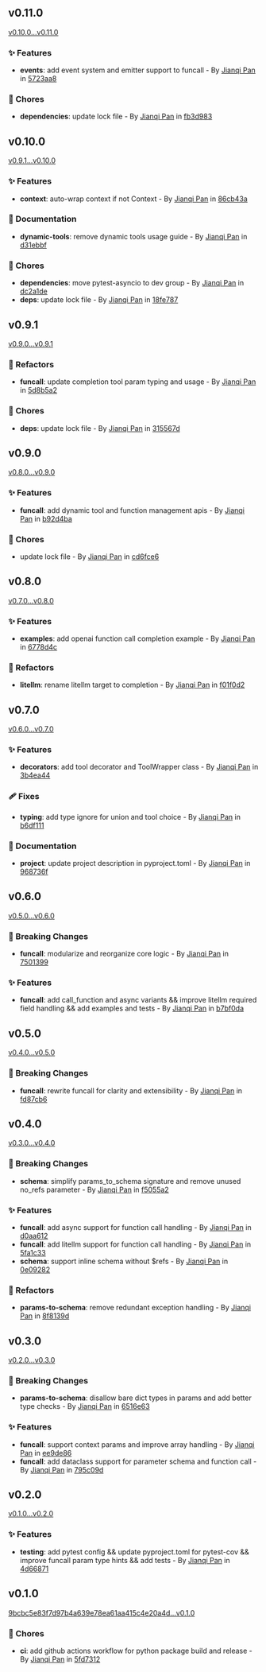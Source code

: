 ## v0.11.0

[v0.10.0...v0.11.0](https://github.com/Jannchie/funcall/compare/v0.10.0...v0.11.0)

### :sparkles: Features

- **events**: add event system and emitter support to funcall - By [Jianqi Pan](mailto:jannchie@gmail.com) in [5723aa8](https://github.com/Jannchie/funcall/commit/5723aa8)

### :wrench: Chores

- **dependencies**: update lock file - By [Jianqi Pan](mailto:jannchie@gmail.com) in [fb3d983](https://github.com/Jannchie/funcall/commit/fb3d983)

## v0.10.0

[v0.9.1...v0.10.0](https://github.com/Jannchie/funcall/compare/v0.9.1...v0.10.0)

### :sparkles: Features

- **context**: auto-wrap context if not Context - By [Jianqi Pan](mailto:jannchie@gmail.com) in [86cb43a](https://github.com/Jannchie/funcall/commit/86cb43a)

### :memo: Documentation

- **dynamic-tools**: remove dynamic tools usage guide - By [Jianqi Pan](mailto:jannchie@gmail.com) in [d31ebbf](https://github.com/Jannchie/funcall/commit/d31ebbf)

### :wrench: Chores

- **dependencies**: move pytest-asyncio to dev group - By [Jianqi Pan](mailto:jannchie@gmail.com) in [dc2a1de](https://github.com/Jannchie/funcall/commit/dc2a1de)
- **deps**: update lock file - By [Jianqi Pan](mailto:jannchie@gmail.com) in [18fe787](https://github.com/Jannchie/funcall/commit/18fe787)

## v0.9.1

[v0.9.0...v0.9.1](https://github.com/Jannchie/funcall/compare/v0.9.0...v0.9.1)

### :art: Refactors

- **funcall**: update completion tool param typing and usage - By [Jianqi Pan](mailto:jannchie@gmail.com) in [5d8b5a2](https://github.com/Jannchie/funcall/commit/5d8b5a2)

### :wrench: Chores

- **deps**: update lock file - By [Jianqi Pan](mailto:jannchie@gmail.com) in [315567d](https://github.com/Jannchie/funcall/commit/315567d)

## v0.9.0

[v0.8.0...v0.9.0](https://github.com/Jannchie/funcall/compare/v0.8.0...v0.9.0)

### :sparkles: Features

- **funcall**: add dynamic tool and function management apis - By [Jianqi Pan](mailto:jannchie@gmail.com) in [b92d4ba](https://github.com/Jannchie/funcall/commit/b92d4ba)

### :wrench: Chores

- update lock file - By [Jianqi Pan](mailto:jannchie@gmail.com) in [cd6fce6](https://github.com/Jannchie/funcall/commit/cd6fce6)

## v0.8.0

[v0.7.0...v0.8.0](https://github.com/Jannchie/funcall/compare/v0.7.0...v0.8.0)

### :sparkles: Features

- **examples**: add openai function call completion example - By [Jianqi Pan](mailto:jannchie@gmail.com) in [6778d4c](https://github.com/Jannchie/funcall/commit/6778d4c)

### :art: Refactors

- **litellm**: rename litellm target to completion - By [Jianqi Pan](mailto:jannchie@gmail.com) in [f01f0d2](https://github.com/Jannchie/funcall/commit/f01f0d2)

## v0.7.0

[v0.6.0...v0.7.0](https://github.com/Jannchie/funcall/compare/v0.6.0...v0.7.0)

### :sparkles: Features

- **decorators**: add tool decorator and ToolWrapper class - By [Jianqi Pan](mailto:jannchie@gmail.com) in [3b4ea44](https://github.com/Jannchie/funcall/commit/3b4ea44)

### :adhesive_bandage: Fixes

- **typing**: add type ignore for union and tool choice - By [Jianqi Pan](mailto:jannchie@gmail.com) in [b6df111](https://github.com/Jannchie/funcall/commit/b6df111)

### :memo: Documentation

- **project**: update project description in pyproject.toml - By [Jianqi Pan](mailto:jannchie@gmail.com) in [968736f](https://github.com/Jannchie/funcall/commit/968736f)

## v0.6.0

[v0.5.0...v0.6.0](https://github.com/Jannchie/funcall/compare/v0.5.0...v0.6.0)

### :rocket: Breaking Changes

- **funcall**: modularize and reorganize core logic - By [Jianqi Pan](mailto:jannchie@gmail.com) in [7501399](https://github.com/Jannchie/funcall/commit/7501399)

### :sparkles: Features

- **funcall**: add call_function and async variants && improve litellm required field handling && add examples and tests - By [Jianqi Pan](mailto:jannchie@gmail.com) in [b7bf0da](https://github.com/Jannchie/funcall/commit/b7bf0da)

## v0.5.0

[v0.4.0...v0.5.0](https://github.com/Jannchie/funcall/compare/v0.4.0...v0.5.0)

### :rocket: Breaking Changes

- **funcall**: rewrite funcall for clarity and extensibility - By [Jianqi Pan](mailto:jannchie@gmail.com) in [fd87cb6](https://github.com/Jannchie/funcall/commit/fd87cb6)

## v0.4.0

[v0.3.0...v0.4.0](https://github.com/Jannchie/funcall/compare/v0.3.0...v0.4.0)

### :rocket: Breaking Changes

- **schema**: simplify params_to_schema signature and remove unused no_refs parameter - By [Jianqi Pan](mailto:jannchie@gmail.com) in [f5055a2](https://github.com/Jannchie/funcall/commit/f5055a2)

### :sparkles: Features

- **funcall**: add async support for function call handling - By [Jianqi Pan](mailto:jannchie@gmail.com) in [d0aa612](https://github.com/Jannchie/funcall/commit/d0aa612)
- **funcall**: add litellm support for function call handling - By [Jianqi Pan](mailto:jannchie@gmail.com) in [5fa1c33](https://github.com/Jannchie/funcall/commit/5fa1c33)
- **schema**: support inline schema without $refs - By [Jianqi Pan](mailto:jannchie@gmail.com) in [0e09282](https://github.com/Jannchie/funcall/commit/0e09282)

### :art: Refactors

- **params-to-schema**: remove redundant exception handling - By [Jianqi Pan](mailto:jannchie@gmail.com) in [8f8139d](https://github.com/Jannchie/funcall/commit/8f8139d)

## v0.3.0

[v0.2.0...v0.3.0](https://github.com/Jannchie/funcall/compare/v0.2.0...v0.3.0)

### :rocket: Breaking Changes

- **params-to-schema**: disallow bare dict types in params and add better type checks - By [Jianqi Pan](mailto:jannchie@gmail.com) in [6516e63](https://github.com/Jannchie/funcall/commit/6516e63)

### :sparkles: Features

- **funcall**: support context params and improve array handling - By [Jianqi Pan](mailto:jannchie@gmail.com) in [ee9de86](https://github.com/Jannchie/funcall/commit/ee9de86)
- **funcall**: add dataclass support for parameter schema and function call - By [Jianqi Pan](mailto:jannchie@gmail.com) in [795c09d](https://github.com/Jannchie/funcall/commit/795c09d)

## v0.2.0

[v0.1.0...v0.2.0](https://github.com/Jannchie/funcall/compare/v0.1.0...v0.2.0)

### :sparkles: Features

- **testing**: add pytest config && update pyproject.toml for pytest-cov && improve funcall param type hints && add tests - By [Jianqi Pan](mailto:jannchie@gmail.com) in [4d66871](https://github.com/Jannchie/funcall/commit/4d66871)

## v0.1.0

[9bcbc5e83f7d97b4a639e78ea61aa415c4e20a4d...v0.1.0](https://github.com/Jannchie/funcall/compare/9bcbc5e83f7d97b4a639e78ea61aa415c4e20a4d...v0.1.0)

### :wrench: Chores

- **ci**: add github actions workflow for python package build and release - By [Jianqi Pan](mailto:jannchie@gmail.com) in [5fd7312](https://github.com/Jannchie/funcall/commit/5fd7312)
